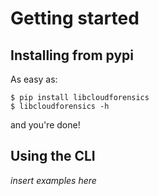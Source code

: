 # Getting started

## Installing from pypi

As easy as:

    $ pip install libcloudforensics
    $ libcloudforensics -h

and you're done!

## Using the CLI

*insert examples here*
